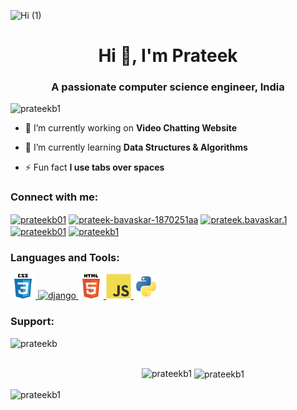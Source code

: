 ![Hi (1)](https://user-images.githubusercontent.com/79625998/161675764-87d20af2-bc67-4ede-b384-0bd0db92c46c.gif=250*250)

<h1 align="center">Hi 👋, I'm Prateek</h1>
<h3 align="center">A passionate computer science engineer, India</h3>

<p align="left"> <img src="https://komarev.com/ghpvc/?username=prateekb1&label=Profile%20views&color=0e75b6&style=flat" alt="prateekb1" /> </p>

- 🔭 I’m currently working on **Video Chatting Website**

- 🌱 I’m currently learning **Data Structures & Algorithms**

- ⚡ Fun fact **I use tabs over spaces**

<h3 align="left">Connect with me:</h3>
<p align="left">
<a href="https://twitter.com/prateekb01" target="blank"><img align="center" src="https://raw.githubusercontent.com/rahuldkjain/github-profile-readme-generator/master/src/images/icons/Social/twitter.svg" alt="prateekb01" height="30" width="40" /></a>
<a href="https://linkedin.com/in/prateek-bavaskar-1870251aa" target="blank"><img align="center" src="https://raw.githubusercontent.com/rahuldkjain/github-profile-readme-generator/master/src/images/icons/Social/linked-in-alt.svg" alt="prateek-bavaskar-1870251aa" height="30" width="40" /></a>
<a href="https://fb.com/prateek.bavaskar.1" target="blank"><img align="center" src="https://raw.githubusercontent.com/rahuldkjain/github-profile-readme-generator/master/src/images/icons/Social/facebook.svg" alt="prateek.bavaskar.1" height="30" width="40" /></a>
<a href="https://instagram.com/prateekb01" target="blank"><img align="center" src="https://raw.githubusercontent.com/rahuldkjain/github-profile-readme-generator/master/src/images/icons/Social/instagram.svg" alt="prateekb01" height="30" width="40" /></a>
<a href="https://www.leetcode.com/prateekb1" target="blank"><img align="center" src="https://raw.githubusercontent.com/rahuldkjain/github-profile-readme-generator/master/src/images/icons/Social/leet-code.svg" alt="prateekb1" height="30" width="40" /></a>
</p>

<h3 align="left">Languages and Tools:</h3>
<p align="left"> <a href="https://www.w3schools.com/css/" target="_blank" rel="noreferrer"> <img src="https://raw.githubusercontent.com/devicons/devicon/master/icons/css3/css3-original-wordmark.svg" alt="css3" width="40" height="40"/> </a> <a href="https://www.djangoproject.com/" target="_blank" rel="noreferrer"> <img src="https://static.djangoproject.com/img/logos/django-logo-positive.svg" alt="django" width="60" height="40"/> </a> <a href="https://www.w3.org/html/" target="_blank" rel="noreferrer"> <img src="https://raw.githubusercontent.com/devicons/devicon/master/icons/html5/html5-original-wordmark.svg" alt="html5" width="40" height="40"/> </a> <a href="https://developer.mozilla.org/en-US/docs/Web/JavaScript" target="_blank" rel="noreferrer"> <img src="https://raw.githubusercontent.com/devicons/devicon/master/icons/javascript/javascript-original.svg" alt="javascript" width="40" height="40"/> </a> <a href="https://www.python.org" target="_blank" rel="noreferrer"> <img src="https://raw.githubusercontent.com/devicons/devicon/master/icons/python/python-original.svg" alt="python" width="40" height="40"/> </a> </p>

<h3 align="left">Support:</h3>
<p><a href="https://www.buymeacoffee.com/prateekb"> <img align="left" src="https://cdn.buymeacoffee.com/buttons/v2/default-yellow.png" height="50" width="210" alt="prateekb" /></a></p><br><br>

<p><img align="left" src="https://github-readme-stats.vercel.app/api/top-langs?username=prateekb1&show_icons=true&locale=en&layout=compact" alt="prateekb1" /></p>

<p>&nbsp;<img align="center" src="https://github-readme-stats.vercel.app/api?username=prateekb1&show_icons=true&locale=en" alt="prateekb1" /></p>

<p><img align="center" src="https://github-readme-streak-stats.herokuapp.com/?user=prateekb1&" alt="prateekb1" /></p>
